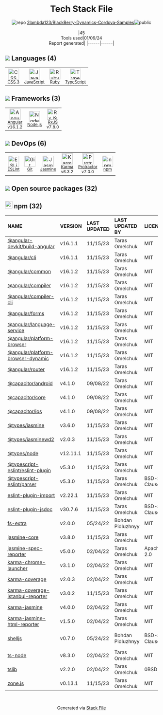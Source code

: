 <!--
&lt;--- Readme.md Snippet without images Start ---&gt;
## Tech Stack
2lambda123/BlackBerry-Dynamics-Cordova-Samples is built on the following main stack:

- [Jasmine](http://jasmine.github.io/) – Javascript Testing Framework
- [Ruby](https://www.ruby-lang.org) – Languages
- [Node.js](http://nodejs.org/) – Frameworks (Full Stack)
- [JavaScript](https://developer.mozilla.org/en-US/docs/Web/JavaScript) – Languages
- [Karma](http://karma-runner.github.io/) – Browser Testing
- [TypeScript](http://www.typescriptlang.org) – Languages
- [Protractor](http://angular.github.io/protractor) – Javascript Testing Framework
- [RxJS](http://reactivex.io/rxjs/) – Concurrency Frameworks
- [ESLint](http://eslint.org/) – Code Review
- [Angular](https://angular.io) – Javascript MVC Frameworks

Full tech stack [here](/techstack.md)

&lt;--- Readme.md Snippet without images End ---&gt;

&lt;--- Readme.md Snippet with images Start ---&gt;
## Tech Stack
2lambda123/BlackBerry-Dynamics-Cordova-Samples is built on the following main stack:

- <img width='25' height='25' src='https://img.stackshare.io/service/831/7c0b595409af531b9cdeb07f8c513e8b.png' alt='Jasmine'/> [Jasmine](http://jasmine.github.io/) – Javascript Testing Framework
- <img width='25' height='25' src='https://img.stackshare.io/service/989/ruby.png' alt='Ruby'/> [Ruby](https://www.ruby-lang.org) – Languages
- <img width='25' height='25' src='https://img.stackshare.io/service/1011/n1JRsFeB_400x400.png' alt='Node.js'/> [Node.js](http://nodejs.org/) – Frameworks (Full Stack)
- <img width='25' height='25' src='https://img.stackshare.io/service/1209/javascript.jpeg' alt='JavaScript'/> [JavaScript](https://developer.mozilla.org/en-US/docs/Web/JavaScript) – Languages
- <img width='25' height='25' src='https://img.stackshare.io/service/1420/TidYGd6a.png' alt='Karma'/> [Karma](http://karma-runner.github.io/) – Browser Testing
- <img width='25' height='25' src='https://img.stackshare.io/service/1612/bynNY5dJ.jpg' alt='TypeScript'/> [TypeScript](http://www.typescriptlang.org) – Languages
- <img width='25' height='25' src='https://img.stackshare.io/service/1754/protractor-logo1.png' alt='Protractor'/> [Protractor](http://angular.github.io/protractor) – Javascript Testing Framework
- <img width='25' height='25' src='https://img.stackshare.io/service/1796/984368.png' alt='RxJS'/> [RxJS](http://reactivex.io/rxjs/) – Concurrency Frameworks
- <img width='25' height='25' src='https://img.stackshare.io/service/3337/Q4L7Jncy.jpg' alt='ESLint'/> [ESLint](http://eslint.org/) – Code Review
- <img width='25' height='25' src='https://img.stackshare.io/service/3745/cb8U-gL6_400x400.jpg' alt='Angular'/> [Angular](https://angular.io) – Javascript MVC Frameworks

Full tech stack [here](/techstack.md)

&lt;--- Readme.md Snippet with images End ---&gt;
-->
<div align="center">

# Tech Stack File
![](https://img.stackshare.io/repo.svg "repo") [2lambda123/BlackBerry-Dynamics-Cordova-Samples](https://github.com/2lambda123/BlackBerry-Dynamics-Cordova-Samples)![](https://img.stackshare.io/public_badge.svg "public")
<br/><br/>
|45<br/>Tools used|01/09/24 <br/>Report generated|
|------|------|
</div>

## <img src='https://img.stackshare.io/languages.svg'/> Languages (4)
<table><tr>
  <td align='center'>
  <img width='36' height='36' src='https://img.stackshare.io/service/6727/css.png' alt='CSS 3'>
  <br>
  <sub><a href="https://developer.mozilla.org/en-US/docs/Web/CSS/CSS3">CSS 3</a></sub>
  <br>
  <sub></sub>
</td>

<td align='center'>
  <img width='36' height='36' src='https://img.stackshare.io/service/1209/javascript.jpeg' alt='JavaScript'>
  <br>
  <sub><a href="https://developer.mozilla.org/en-US/docs/Web/JavaScript">JavaScript</a></sub>
  <br>
  <sub></sub>
</td>

<td align='center'>
  <img width='36' height='36' src='https://img.stackshare.io/service/989/ruby.png' alt='Ruby'>
  <br>
  <sub><a href="https://www.ruby-lang.org">Ruby</a></sub>
  <br>
  <sub></sub>
</td>

<td align='center'>
  <img width='36' height='36' src='https://img.stackshare.io/service/1612/bynNY5dJ.jpg' alt='TypeScript'>
  <br>
  <sub><a href="http://www.typescriptlang.org">TypeScript</a></sub>
  <br>
  <sub></sub>
</td>

</tr>
</table>

## <img src='https://img.stackshare.io/frameworks.svg'/> Frameworks (3)
<table><tr>
  <td align='center'>
  <img width='36' height='36' src='https://img.stackshare.io/service/3745/cb8U-gL6_400x400.jpg' alt='Angular'>
  <br>
  <sub><a href="https://angular.io">Angular</a></sub>
  <br>
  <sub>v16.1.2</sub>
</td>

<td align='center'>
  <img width='36' height='36' src='https://img.stackshare.io/service/1011/n1JRsFeB_400x400.png' alt='Node.js'>
  <br>
  <sub><a href="http://nodejs.org/">Node.js</a></sub>
  <br>
  <sub></sub>
</td>

<td align='center'>
  <img width='36' height='36' src='https://img.stackshare.io/service/1796/984368.png' alt='RxJS'>
  <br>
  <sub><a href="http://reactivex.io/rxjs/">RxJS</a></sub>
  <br>
  <sub>v7.8.0</sub>
</td>

</tr>
</table>

## <img src='https://img.stackshare.io/devops.svg'/> DevOps (6)
<table><tr>
  <td align='center'>
  <img width='36' height='36' src='https://img.stackshare.io/service/3337/Q4L7Jncy.jpg' alt='ESLint'>
  <br>
  <sub><a href="http://eslint.org/">ESLint</a></sub>
  <br>
  <sub></sub>
</td>

<td align='center'>
  <img width='36' height='36' src='https://img.stackshare.io/service/1046/git.png' alt='Git'>
  <br>
  <sub><a href="http://git-scm.com/">Git</a></sub>
  <br>
  <sub></sub>
</td>

<td align='center'>
  <img width='36' height='36' src='https://img.stackshare.io/service/831/7c0b595409af531b9cdeb07f8c513e8b.png' alt='Jasmine'>
  <br>
  <sub><a href="http://jasmine.github.io/">Jasmine</a></sub>
  <br>
  <sub></sub>
</td>

<td align='center'>
  <img width='36' height='36' src='https://img.stackshare.io/service/1420/TidYGd6a.png' alt='Karma'>
  <br>
  <sub><a href="http://karma-runner.github.io/">Karma</a></sub>
  <br>
  <sub>v6.3.2</sub>
</td>

<td align='center'>
  <img width='36' height='36' src='https://img.stackshare.io/service/1754/protractor-logo1.png' alt='Protractor'>
  <br>
  <sub><a href="http://angular.github.io/protractor">Protractor</a></sub>
  <br>
  <sub>v7.0.0</sub>
</td>

<td align='center'>
  <img width='36' height='36' src='https://img.stackshare.io/service/1120/lejvzrnlpb308aftn31u.png' alt='npm'>
  <br>
  <sub><a href="https://www.npmjs.com/">npm</a></sub>
  <br>
  <sub></sub>
</td>

</tr>
</table>


## <img src='https://img.stackshare.io/group.svg' /> Open source packages (32)</h2>

## <img width='24' height='24' src='https://img.stackshare.io/service/1120/lejvzrnlpb308aftn31u.png'/> npm (32)

|NAME|VERSION|LAST UPDATED|LAST UPDATED BY|LICENSE|VULNERABILITIES|
|:------|:------|:------|:------|:------|:------|
|[@angular-devkit/build-angular](https://www.npmjs.com/@angular-devkit/build-angular)|v16.1.1|11/15/23|Taras Omelchuk |MIT|N/A|
|[@angular/cli](https://www.npmjs.com/@angular/cli)|v16.1.1|11/15/23|Taras Omelchuk |MIT|N/A|
|[@angular/common](https://www.npmjs.com/@angular/common)|v16.1.2|11/15/23|Taras Omelchuk |MIT|N/A|
|[@angular/compiler](https://www.npmjs.com/@angular/compiler)|v16.1.2|11/15/23|Taras Omelchuk |MIT|N/A|
|[@angular/compiler-cli](https://www.npmjs.com/@angular/compiler-cli)|v16.1.2|11/15/23|Taras Omelchuk |MIT|N/A|
|[@angular/forms](https://www.npmjs.com/@angular/forms)|v16.1.2|11/15/23|Taras Omelchuk |MIT|N/A|
|[@angular/language-service](https://www.npmjs.com/@angular/language-service)|v16.1.2|11/15/23|Taras Omelchuk |MIT|N/A|
|[@angular/platform-browser](https://www.npmjs.com/@angular/platform-browser)|v16.1.2|11/15/23|Taras Omelchuk |MIT|N/A|
|[@angular/platform-browser-dynamic](https://www.npmjs.com/@angular/platform-browser-dynamic)|v16.1.2|11/15/23|Taras Omelchuk |MIT|N/A|
|[@angular/router](https://www.npmjs.com/@angular/router)|v16.1.2|11/15/23|Taras Omelchuk |MIT|N/A|
|[@capacitor/android](https://www.npmjs.com/@capacitor/android)|v4.1.0|09/08/22|Taras Omelchuk |MIT|N/A|
|[@capacitor/core](https://www.npmjs.com/@capacitor/core)|v4.1.0|09/08/22|Taras Omelchuk |MIT|N/A|
|[@capacitor/ios](https://www.npmjs.com/@capacitor/ios)|v4.1.0|09/08/22|Taras Omelchuk |MIT|N/A|
|[@types/jasmine](https://www.npmjs.com/@types/jasmine)|v3.6.0|11/15/23|Taras Omelchuk |MIT|N/A|
|[@types/jasminewd2](https://www.npmjs.com/@types/jasminewd2)|v2.0.3|11/15/23|Taras Omelchuk |MIT|N/A|
|[@types/node](https://www.npmjs.com/@types/node)|v12.11.1|11/15/23|Taras Omelchuk |MIT|N/A|
|[@typescript-eslint/eslint-plugin](https://www.npmjs.com/@typescript-eslint/eslint-plugin)|v5.3.0|11/15/23|Taras Omelchuk |MIT|N/A|
|[@typescript-eslint/parser](https://www.npmjs.com/@typescript-eslint/parser)|v5.3.0|11/15/23|Taras Omelchuk |BSD-2-Clause|N/A|
|[eslint-plugin-import](https://www.npmjs.com/eslint-plugin-import)|v2.22.1|11/15/23|Taras Omelchuk |MIT|N/A|
|[eslint-plugin-jsdoc](https://www.npmjs.com/eslint-plugin-jsdoc)|v30.7.6|11/15/23|Taras Omelchuk |BSD-3-Clause|N/A|
|[fs-extra](https://www.npmjs.com/fs-extra)|v2.0.0|05/24/22|Bohdan Pidluzhnyy |MIT|N/A|
|[jasmine-core](https://www.npmjs.com/jasmine-core)|v3.8.0|11/15/23|Taras Omelchuk |MIT|N/A|
|[jasmine-spec-reporter](https://www.npmjs.com/jasmine-spec-reporter)|v5.0.0|02/04/22|Taras Omelchuk |Apache-2.0|N/A|
|[karma-chrome-launcher](https://www.npmjs.com/karma-chrome-launcher)|v3.1.0|02/04/22|Taras Omelchuk |MIT|N/A|
|[karma-coverage](https://www.npmjs.com/karma-coverage)|v2.0.3|02/04/22|Taras Omelchuk |MIT|N/A|
|[karma-coverage-istanbul-reporter](https://www.npmjs.com/karma-coverage-istanbul-reporter)|v3.0.2|11/15/23|Taras Omelchuk |MIT|N/A|
|[karma-jasmine](https://www.npmjs.com/karma-jasmine)|v4.0.0|02/04/22|Taras Omelchuk |MIT|N/A|
|[karma-jasmine-html-reporter](https://www.npmjs.com/karma-jasmine-html-reporter)|v1.5.0|02/04/22|Taras Omelchuk |MIT|N/A|
|[shelljs](https://www.npmjs.com/shelljs)|v0.7.0|05/24/22|Bohdan Pidluzhnyy |BSD-3-Clause|[CVE-2022-0144](https://github.com/advisories/GHSA-4rq4-32rv-6wp6) (High)<br/>[](https://github.com/advisories/GHSA-64g7-mvw6-v9qj) (Moderate)|
|[ts-node](https://www.npmjs.com/ts-node)|v8.3.0|02/04/22|Taras Omelchuk |MIT|N/A|
|[tslib](https://www.npmjs.com/tslib)|v2.2.0|02/04/22|Taras Omelchuk |0BSD|N/A|
|[zone.js](https://www.npmjs.com/zone.js)|v0.13.1|11/15/23|Taras Omelchuk |MIT|N/A|

<br/>
<div align='center'>

Generated via [Stack File](https://github.com/marketplace/stack-file)
